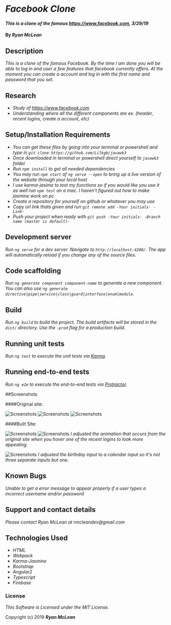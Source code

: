 # _Facebook Clone_

#### _This is a clone of the famous https://www.facebook.com, 3/29/19_

#### By _**Ryan McLean**_

## Description

_This is a clone of the famous Facebook. By the time I am done you will be able to log in and user a few features that facebook currently offers. At the moment you can create a account and log in with the first name and password that you set._

## Research

* _Study of https://www.facebook.com_
* _Understanding where all the different components are ex. (header, recent logins, create a account, etc)_

## Setup/Installation Requirements

* _You can get these files by going into your terminal or powershell and type in `git clone https://github.com/Lilkgb/javawk3`_
* _Once downloaded in terminal or powershell direct yourself to `javawk3` folder_
* _Run `npm install` to get all needed dependencies_
* _You may run `npm start` of `ng serve --open` to bring up a live version of the website through your local host_
* _I use karma-jasime to test my functions so if you would like you use it as well run `npm test` on a mac. I haven't figured out how to make jasmine work on pc_
* _Create a repository for yourself on github or whatever you may use_
* _Copy url link thats given and run `git remote add -Your initials- -Link-`_
* _Push your project when ready with `git push -Your initials- -Branch name (master is default)-`_

## Development server

_Run `ng serve` for a dev server. Navigate to `http://localhost:4200/`. The app will automatically reload if you change any of the source files._

## Code scaffolding

_Run `ng generate component component-name` to generate a new component. You can also use `ng generate directive|pipe|service|class|guard|interface|enum|module`._

## Build

_Run `ng build` to build the project. The build artifacts will be stored in the `dist/` directory. Use the `-prod` flag for a production build._

## Running unit tests

_Run `ng test` to execute the unit tests via [Karma](https://karma-runner.github.io)._

## Running end-to-end tests

_Run `ng e2e` to execute the end-to-end tests via [Protractor](http://www.protractortest.org/)._

##Screenshots

####Original site:

![Screenshots](src/assets/images/originalHome.png)
![Screenshots](src/assets/images/originalRecent.png)
![Screenshots](src/assets/images/originalCreateAccount.png)

####Built Site:

![Screenshots](src/assets/images/builtHome.png)
![Screenshots](src/assets/images/builtRecent.png)
_I adjusted the animation that occurs from the original site when you hover one of the recent logins to look more appealing._

![Screenshots](src/assets/images/builtCreateAccount.png)
_I adjusted the birthday input to a calendar input so it's not three separate inputs but one._

## Known Bugs

_Unable to get a error message to appear properly if a user types a incorrect username and/or password_

## Support and contact details

_Please contact Ryan McLean at rmcleandev@gmail.com_

## Technologies Used

* _HTML_
* _Webpack_
* _Karma-Jasmine_
* _Bootstrap_
* _Angular2_
* _Typescript_
* _Firebase_

### License

*This Software is Licensed under the MIT License.*

Copyright (c) 2019 **_Ryan McLean_**

